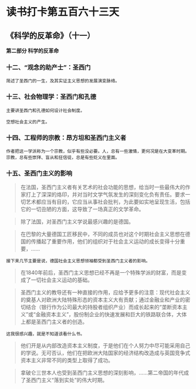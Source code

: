 # 读书打卡第五百六十三天
## 《科学的反革命》（十一）

**第二部分 科学的反革命**

### 十二、“观念的助产士”：圣西门

```
简述了圣西门的一生，及其实证主义思想的发展演变脉络。
```

### 十三、社会物理学：圣西门和孔德

```
主要讲圣西门和孔德如何设计社会制度。

空想社会主义的产生。
```
### 十四、工程师的宗教：昂方坦和圣西门主义者
```
作者把这一学派称为一个宗教，似乎有些没必要。人，总有一些激情，更何况是在大变革时期。宗教，总有些崇拜、盲从和狂信徒，总是有些贬义在里面。
```
### 十五、圣西门主义的影响

> 在法国，圣西门主义者有关艺术的社会功能的思想，给当时一些最伟大的作家打上了深深的烙印，并对当时文学气氛发生的深刻变化负有责任。要求一切艺术都应当有目的，它应当从事社会批判，为此要如实地呈现生活，包括它的一切丑陋的方面，这导致了一场真正的文学革命。

> 除了法国，对圣西门主义学说最感兴趣的是德国。

> 在巴黎的大量德国工匠移民中，不同的成员也对这个时期社会主义思想在德国的传播起了重要作用，他们的组织对于社会主义运动的成长变得十分重要，……

```
接下来几节主要是说，德国社会主义思想领袖都受到圣西门主义者的影响。
```
> 在1840年前后，圣西门主义思想已经不再是一个特殊学派的财富，而是变成了一切社会主义运动的基础。

> 圣西门主义的教导还有一种直接的作用，应给予更多的注意：现代社会主义的奠基人对欧洲大陆特殊形态的资本主义大有贡献；通过金融业和产业的密切结合（银行作为公司最大的持股者组织产业）而成长起来的“垄断资本主义”或“金融资本主义”，股份制企业的快速发展和巨大的铁路联合体，大体上都是圣西门主义者的创造。
```
这我很感兴趣，就是不知道该看什么书。
```
> 他们开是从内部改造资本主义制度，于是他们在个人努力中尽可能采用自己的学说。无可否认，他们在把欧洲大陆国家的经济结构改造成与英国竞争式资本主义非常不同的类型上取得了成功。

> 拿破仑三世本人也受到圣西门主义思想的深刻影响，……第二帝国的年代成了圣西门主义“落到实处”的伟大时期。